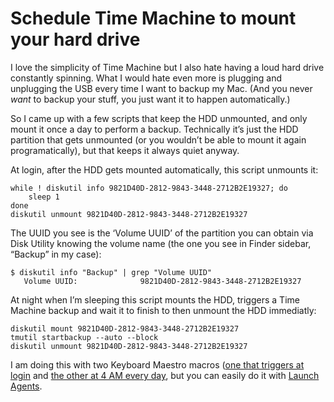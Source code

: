 # Schedule Time Machine to mount your hard drive

I love the simplicity of Time Machine but I also hate having a loud hard drive constantly spinning. What I would hate even more is plugging and unplugging the USB every time I want to backup my Mac. (And you never *want* to backup your stuff, you just want it to happen automatically.)  

So I came up with a few scripts that keep the HDD unmounted, and only mount it once a day to perform a backup. Technically it’s just the HDD partition that gets unmounted (or you wouldn’t be able to mount it again programatically), but that keeps it always quiet anyway.

At login, after the HDD gets mounted automatically, this script unmounts it:

```shell
while ! diskutil info 9821D40D-2812-9843-3448-2712B2E19327; do
	sleep 1
done
diskutil unmount 9821D40D-2812-9843-3448-2712B2E19327
```

The UUID you see is the ‘Volume UUID’ of the partition you can obtain via Disk Utility knowing the volume name (the one you see in Finder sidebar, “Backup” in my case):

```shell
$ diskutil info "Backup" | grep "Volume UUID"
   Volume UUID:              9821D40D-2812-9843-3448-2712B2E19327
```

At night when I’m sleeping this script mounts the HDD, triggers a Time Machine backup and wait it to finish to then unmount the HDD immediatly:

```shell
diskutil mount 9821D40D-2812-9843-3448-2712B2E19327
tmutil startbackup --auto --block
diskutil unmount 9821D40D-2812-9843-3448-2712B2E19327
```

I am doing this with two Keyboard Maestro macros ([one that triggers at login](/media/kmmacro-unmount-hdd.png) and [the other at 4 AM every day](/media/kmmacro-back-up-with-time-machine.png), but you can easily do it with [Launch Agents](https://developer.apple.com/library/content/documentation/MacOSX/Conceptual/BPSystemStartup/Chapters/CreatingLaunchdJobs.html).
